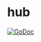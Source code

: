 hub
===

[![GoDoc](https://godoc.org/github.com/cenkalti/hub?status.png)](https://godoc.org/github.com/cenkalti/hub)
